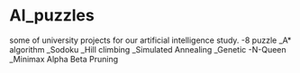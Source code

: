 # AI_puzzles
some of university projects for our artificial intelligence study.
-8 puzzle 
_A*  algorithm
_Sodoku
_Hill climbing
_Simulated Annealing
_Genetic 
-N-Queen
_Minimax Alpha Beta Pruning
